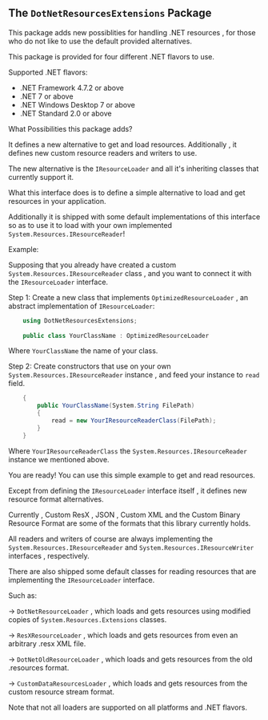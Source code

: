 ﻿## The `DotNetResourcesExtensions` Package

This package adds new possiblities for handling .NET resources ,
for those who do not like to use the default provided alternatives.

This package is provided for four different .NET flavors to use.

Supported .NET flavors:
- .NET Framework 4.7.2 or above
- .NET 7 or above
- .NET Windows Desktop 7 or above
- .NET Standard 2.0 or above

What Possibilities this package adds?

It defines a new alternative to get and load resources.
Additionally , it defines new custom resource readers and writers to use.

The new alternative is the `IResourceLoader` and all it's inheriting classes 
that currently support it.

What this interface does is to define a simple alternative to load and get resources 
in your application.

Additionally it is shipped with some default implementations of this interface so as to 
use it to load with your own implemented `System.Resources.IResourceReader`!

Example:

Supposing that you already have created a custom `System.Resources.IResourceReader` class , 
and you want to connect it with the `IResourceLoader` interface.

Step 1: Create a new class that implements `OptimizedResourceLoader` , an abstract implementation of `IResourceLoader`:

~~~C#
	using DotNetResourcesExtensions;
	
	public class YourClassName : OptimizedResourceLoader
~~~

Where `YourClassName` the name of your class.

Step 2: Create constructors that use on your own `System.Resources.IResourceReader` instance , 
and feed your instance to `read` field.

~~~C#
	{
		public YourClassName(System.String FilePath)
		{
			read = new YourIResourceReaderClass(FilePath);
		}
	}
~~~

Where `YourIResourceReaderClass` the `System.Resources.IResourceReader` instance we mentioned above.

You are ready! 
You can use this simple example to get and read resources.

Except from defining the `IResourceLoader` interface itself , it defines new resource format alternatives.

Currently , Custom ResX , JSON , Custom XML and the Custom Binary Resource Format are some of the formats that this library currently holds.

All readers and writers of course are always implementing the 
`System.Resources.IResourceReader` and
`System.Resources.IResourceWriter` interfaces , respectively.

There are also shipped some default classes for reading resources 
that are implementing the `IResourceLoader` interface.

Such as:

-> `DotNetResourceLoader`  , which loads and gets resources using modified copies of `System.Resources.Extensions` classes.

-> `ResXResourceLoader` , which loads and gets resources from even an arbitrary .resx XML file.

-> `DotNetOldResourceLoader` , which loads and gets resources from the old .resources format.

-> `CustomDataResourcesLoader` , which loads and gets resources from the custom resource stream format.

Note that not all loaders are supported on all platforms and .NET flavors.
